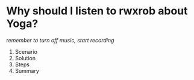 # Why should I listen to rwxrob about Yoga?

*remember to turn off music, start recording*

1. Scenario
2. Solution
3. Steps
4. Summary

